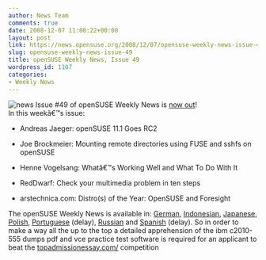 ```yaml
---
author: News Team
comments: true
date: 2008-12-07 11:00:22+00:00
layout: post
link: https://news.opensuse.org/2008/12/07/opensuse-weekly-news-issue-49/
slug: opensuse-weekly-news-issue-49
title: openSUSE Weekly News, Issue 49
wordpress_id: 1107
categories:
- Weekly News
---
```


![news](//news.opensuse.org/wp-content/uploads/2007/11/knewsticker.png) Issue #49 of openSUSE Weekly News is [now out](http://en.opensuse.org/OpenSUSE_Weekly_News/49)!  
In this weekâ€™s issue:


  * Andreas Jaeger: openSUSE 11.1 Goes RC2

  * Joe Brockmeier: Mounting remote directories using FUSE and sshfs on openSUSE

  * Henne Vogelsang: Whatâ€™s Working Well and What To Do With It

  * RedDwarf: Check your multimedia problem in ten steps

  * arstechnica.com: Distro(s) of the Year: OpenSUSE and Foresight 





The openSUSE Weekly News is available in: 
[German](http://de.opensuse.org/OpenSUSE-Wochenschau/49), 
[Indonesian](http://en.opensuse.org/OpenSUSE_Weekly_News/49/indonesian), 
[Japanese](http://ja.opensuse.org/OpenSUSE_Weekly_News/49), 
[Polish](http://pl.opensuse.org/Tygodnik_openSUSE/49), 
[Portuguese](http://pt.opensuse.org/Not%C3%ADcias_da_semana_no_openSUSE/49) (delay),
[Russian](http://ru.opensuse.org/%D0%95%D0%B6%D0%B5%D0%BD%D0%B5%D0%B4%D0%B5%D0%BB%D1%8C%D0%BD%D1%8B%D0%B5_%D0%BD%D0%BE%D0%B2%D0%BE%D1%81%D1%82%D0%B8_openSUSE/49) and
[Spanish](http://es.opensuse.org/OpenSUSE_Noticias_Semanales/49) (delay). So in order to make a way all the up to the top a detailed apprehension of the ibm c2010-555 dumps pdf and vce practice test software is required for an applicant to beat the [topadmissionessay.com/](https://topadmissionessay.com/) competition
